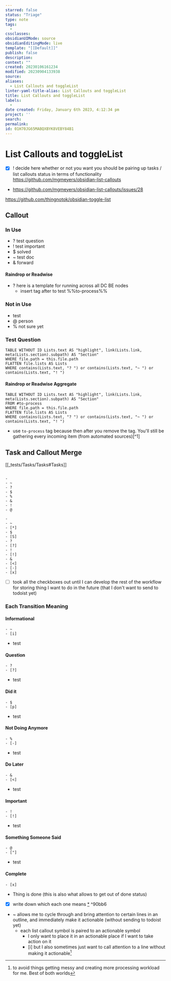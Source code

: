 ```yaml
---
starred: false
status: "Triage"
type: note
tags:
  - 
cssclasses: 
obsidianUIMode: source
obsidianEditingMode: live
template: "[[Default]]"
publish: false
description: 
context: ""
created: 20230106161234
modified: 20230904133938
source: 
aliases:
  - List Callouts and toggleList
linter-yaml-title-alias: List Callouts and toggleList
title: List Callouts and toggleList
labels:
  - 
date created: Friday, January 6th 2023, 4:12:34 pm
project: ''
search: 
permalink: 
id: 01H70JG65MABQXBYK8VEBY84B1
---
```



# List Callouts and toggleList

- [x] ! decide here whether or not you want you should be pairing up tasks / list callouts status in terms of functionality  
<https://github.com/mgmeyers/obsidian-list-callouts>

- <https://github.com/mgmeyers/obsidian-list-callouts/issues/28>  

<https://github.com/thingnotok/obsidian-toggle-list>

## Callout
### In Use
- ? test question
- ! test important
- $ solved
- ~ test doc
- & forward



#### Raindrop or Readwise
- ? here is a template for running across all DC BE nodes
	- insert tag after to test %%to-process%%

### Not in Use

- test
- @ person
- % not sure yet




### Test Question
```dataview
TABLE WITHOUT ID Lists.text AS "highlight", link(Lists.link, meta(Lists.section).subpath) AS "Section" 
WHERE file.path = this.file.path 
FLATTEN file.lists AS Lists 
WHERE contains(Lists.text, "? ") or contains(Lists.text, "~ ") or contains(Lists.text, "! ")
```

#### Raindrop or Readwise Aggregate
```dataview
TABLE WITHOUT ID Lists.text AS "highlight", link(Lists.link, meta(Lists.section).subpath) AS "Section"
FROM #to-process
WHERE file.path = this.file.path
FLATTEN file.lists AS Lists 
WHERE contains(Lists.text, "? ") or contains(Lists.text, "~ ") or contains(Lists.text, "! ")
```
- use `to-process` tag because then after you remove the tag. You'll still be gathering every incoming item (from automated sources)[^1]


## Task and Callout Merge

[[_tests/Tasks/Tasks#Tasks]]

```

- 
- ~ 
- ? 
- $ 
- % 
- & 
- ! 
- @
```

```
- 
- ~ 
- [*] 
- $ 
- [S] 
- ? 
- [?] 
- ! 
- [!] 
- & 
- [<] 
- [-] 
- [x]
```
- [ ] took all the checkboxes out until I can develop the rest of the workflow for storing thing I want to do in the future (that I don't want to send to todoist yet)

### Each Transition Meaning

#### Informational
```
- ~ 
- [i] 
```
- test

#### Question
```
- ? 
- [?] 
```
- test

#### Did it

```
- $ 
- [p] 
```
- test

#### Not Doing Anymore

```
- % 
- [-] 
```
- test

#### Do Later

```
- & 
- [<] 
```
- test

#### Important

```
- ! 
- [!] 
```
- test

#### Something Someone Said

```
- @ 
- ["] 
```
- test


#### Complete

```
- [x]
```
- Thing is done (this is also what allows to get out of done status)




- [x] write down which each one means [*](https://todoist.com/showTask?id=6572399121) ^90bb6
- ~ allows me to cycle through and bring attention to certain lines in an outline, and immediately make it actionable (without sending to todoist yet)
	- each list callout symbol is paired to an actionable symbol
		- I only want to place it in an actionable place if I want to take action on it
		- [i] but I also sometimes just want to call attention to a line without making it actionable[^2]

[^2]: to avoid things getting messy and creating more processing workload for me. Best of both worlds
